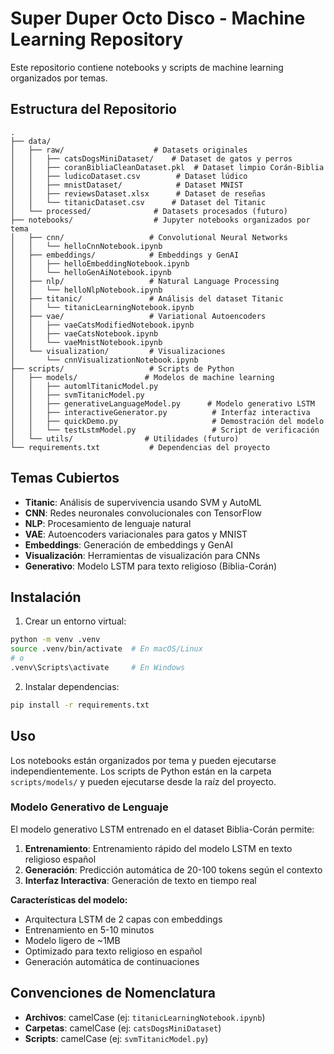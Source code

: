 # Super Duper Octo Disco - Machine Learning Repository

Este repositorio contiene notebooks y scripts de machine learning organizados por temas.

## Estructura del Repositorio

```
.
├── data/
│   ├── raw/                    # Datasets originales
│   │   ├── catsDogsMiniDataset/    # Dataset de gatos y perros
│   │   ├── coranBibliaCleanDataset.pkl  # Dataset limpio Corán-Biblia
│   │   ├── ludicoDataset.csv        # Dataset lúdico
│   │   ├── mnistDataset/            # Dataset MNIST
│   │   ├── reviewsDataset.xlsx      # Dataset de reseñas
│   │   └── titanicDataset.csv      # Dataset del Titanic
│   └── processed/              # Datasets procesados (futuro)
├── notebooks/                  # Jupyter notebooks organizados por tema
│   ├── cnn/                   # Convolutional Neural Networks
│   │   └── helloCnnNotebook.ipynb
│   ├── embeddings/            # Embeddings y GenAI
│   │   ├── helloEmbeddingNotebook.ipynb
│   │   └── helloGenAiNotebook.ipynb
│   ├── nlp/                   # Natural Language Processing
│   │   └── helloNlpNotebook.ipynb
│   ├── titanic/               # Análisis del dataset Titanic
│   │   └── titanicLearningNotebook.ipynb
│   ├── vae/                   # Variational Autoencoders
│   │   ├── vaeCatsModifiedNotebook.ipynb
│   │   ├── vaeCatsNotebook.ipynb
│   │   └── vaeMnistNotebook.ipynb
│   └── visualization/         # Visualizaciones
│       └── cnnVisualizationNotebook.ipynb
├── scripts/                   # Scripts de Python
│   ├── models/               # Modelos de machine learning
│   │   ├── automlTitanicModel.py
│   │   ├── svmTitanicModel.py
│   │   ├── generativeLanguageModel.py      # Modelo generativo LSTM
│   │   ├── interactiveGenerator.py          # Interfaz interactiva
│   │   ├── quickDemo.py                     # Demostración del modelo
│   │   └── testLstmModel.py                 # Script de verificación
│   └── utils/                # Utilidades (futuro)
└── requirements.txt           # Dependencias del proyecto
```

## Temas Cubiertos

- **Titanic**: Análisis de supervivencia usando SVM y AutoML
- **CNN**: Redes neuronales convolucionales con TensorFlow
- **NLP**: Procesamiento de lenguaje natural
- **VAE**: Autoencoders variacionales para gatos y MNIST
- **Embeddings**: Generación de embeddings y GenAI
- **Visualización**: Herramientas de visualización para CNNs
- **Generativo**: Modelo LSTM para texto religioso (Biblia-Corán)

## Instalación

1. Crear un entorno virtual:
```bash
python -m venv .venv
source .venv/bin/activate  # En macOS/Linux
# o
.venv\Scripts\activate     # En Windows
```

2. Instalar dependencias:
```bash
pip install -r requirements.txt
```

## Uso

Los notebooks están organizados por tema y pueden ejecutarse independientemente. Los scripts de Python están en la carpeta `scripts/models/` y pueden ejecutarse desde la raíz del proyecto.

### Modelo Generativo de Lenguaje

El modelo generativo LSTM entrenado en el dataset Biblia-Corán permite:

1. **Entrenamiento**: Entrenamiento rápido del modelo LSTM en texto religioso español
2. **Generación**: Predicción automática de 20-100 tokens según el contexto
3. **Interfaz Interactiva**: Generación de texto en tiempo real

**Características del modelo:**
- Arquitectura LSTM de 2 capas con embeddings
- Entrenamiento en 5-10 minutos
- Modelo ligero de ~1MB
- Optimizado para texto religioso en español
- Generación automática de continuaciones

## Convenciones de Nomenclatura

- **Archivos**: camelCase (ej: `titanicLearningNotebook.ipynb`)
- **Carpetas**: camelCase (ej: `catsDogsMiniDataset`)
- **Scripts**: camelCase (ej: `svmTitanicModel.py`)
